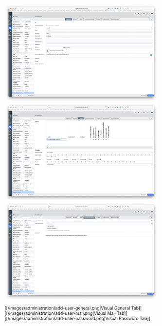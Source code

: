 

![Visual General Tab](/images/administration/add-user-general.png)
![Visual Mail Tab](/images/administration/add-user-mail.png)
![Visual Password Tab](/images/administration/add-user-password.png)




[[/images/administration/add-user-general.png|Visual General Tab]]
[[/images/administration/add-user-mail.png|Visual Mail Tab]]
[[/images/administration/add-user-password.png|Visual Password Tab]]
